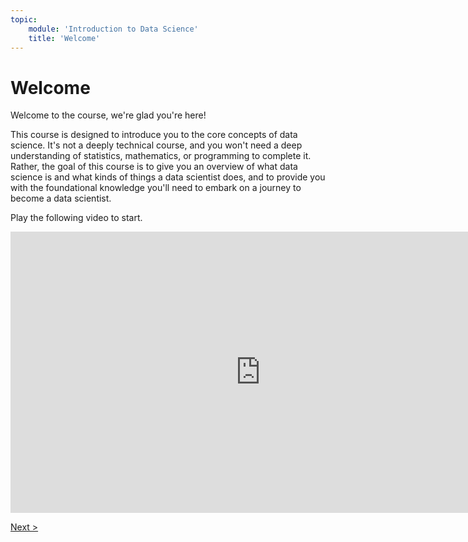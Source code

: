```yaml
---
topic:
    module: 'Introduction to Data Science'
    title: 'Welcome'
---
```


# Welcome

Welcome to the course, we're glad you're here!

This course is designed to introduce you to the core concepts of data science. It's not a deeply technical course, and you won't need a deep understanding of statistics, mathematics, or programming to complete it. Rather, the goal of this course is to give you an overview of what data science is and what kinds of things a data scientist does, and to provide you with the foundational knowledge you'll need to embark on a journey to become a data scientist.

Play the following video to start.

<iframe width="800" height="450" src="https://www.youtube.com/embed/lFpCvmaLyis" title="Welcome to DAT101" frameborder="0" allow="accelerometer; autoplay; clipboard-write; encrypted-media; gyroscope; picture-in-picture" allowfullscreen></iframe>

[Next >](./01-02-data-scientists.md)